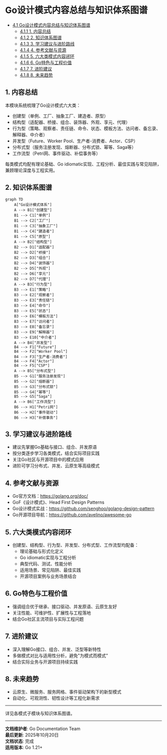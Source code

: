 ﻿# Go设计模式内容总结与知识体系图谱

<!-- TOC START -->
- [4.1 Go设计模式内容总结与知识体系图谱](#41-go设计模式内容总结与知识体系图谱)
  - [4.1.1 1. 内容总结](#411-1-内容总结)
  - [4.1.2 2. 知识体系图谱](#412-2-知识体系图谱)
  - [4.1.3 3. 学习建议与进阶路线](#413-3-学习建议与进阶路线)
  - [4.1.4 4. 参考文献与资源](#414-4-参考文献与资源)
  - [4.1.5 5. 六大类模式内容闭环](#415-5-六大类模式内容闭环)
  - [4.1.6 6. Go特色与工程价值](#416-6-go特色与工程价值)
  - [4.1.7 7. 进阶建议](#417-7-进阶建议)
  - [4.1.8 8. 未来趋势](#418-8-未来趋势)
<!-- TOC END -->

## 1. 内容总结

本模块系统梳理了Go设计模式六大类：

- 创建型（单例、工厂、抽象工厂、建造者、原型）
- 结构型（适配器、桥接、组合、装饰器、外观、享元、代理）
- 行为型（策略、观察者、责任链、命令、状态、模板方法、访问者、备忘录、解释器、中介者）
- 并发型（Future、Worker Pool、生产者-消费者、Actor、CSP）
- 分布式型（服务注册发现、熔断器、分布式锁、幂等、Saga等）
- 工作流型（Petri网、事件驱动、补偿事务等）

每类模式均配有理论基础、Go idiomatic实现、工程分析、最佳实践与常见陷阱，兼顾理论深度与工程实用。

## 2. 知识体系图谱

```mermaid
graph TD
    A["Go设计模式体系"]
    A --> B1["创建型"]
    B1 --> C1["单例"]
    B1 --> C2["工厂"]
    B1 --> C3["抽象工厂"]
    B1 --> C4["建造者"]
    B1 --> C5["原型"]
    A --> B2["结构型"]
    B2 --> D1["适配器"]
    B2 --> D2["桥接"]
    B2 --> D3["组合"]
    B2 --> D4["装饰器"]
    B2 --> D5["外观"]
    B2 --> D6["享元"]
    B2 --> D7["代理"]
    A --> B3["行为型"]
    B3 --> E1["策略"]
    B3 --> E2["观察者"]
    B3 --> E3["责任链"]
    B3 --> E4["命令"]
    B3 --> E5["状态"]
    B3 --> E6["模板方法"]
    B3 --> E7["访问者"]
    B3 --> E8["备忘录"]
    B3 --> E9["解释器"]
    B3 --> E10["中介者"]
    A --> B4["并发型"]
    B4 --> F1["Future"]
    B4 --> F2["Worker Pool"]
    B4 --> F3["生产者-消费者"]
    B4 --> F4["Actor"]
    B4 --> F5["CSP"]
    A --> B5["分布式型"]
    B5 --> G1["服务注册发现"]
    B5 --> G2["熔断器"]
    B5 --> G3["分布式锁"]
    B5 --> G4["幂等"]
    B5 --> G5["Saga"]
    A --> B6["工作流型"]
    B6 --> H1["Petri网"]
    B6 --> H2["事件驱动"]
    B6 --> H3["补偿事务"]

```

## 3. 学习建议与进阶路线

- 建议先掌握Go基础与接口、组合、并发原语
- 按分类逐步学习各类模式，结合实际项目实践
- 关注Go社区与开源项目中的模式应用
- 进阶可学习分布式、并发、云原生等高级模式

## 4. 参考文献与资源

- Go官方文档：<https://golang.org/doc/>
- GoF《设计模式》、Head First Design Patterns
- Go设计模式实战：<https://github.com/senghoo/golang-design-pattern>
- Go开源项目导航：<https://github.com/avelino/awesome-go>

## 5. 六大类模式内容闭环

- 创建型、结构型、行为型、并发型、分布式型、工作流型均配备：
  - 理论基础与形式化定义
  - Go idiomatic实现与工程分析
  - 典型代码、测试、性能分析
  - 适用场景、常见陷阱、最佳实践
  - 开源项目案例与业务场景结合

## 6. Go特色与工程价值

- 强调组合优于继承、接口驱动、并发原语、云原生友好
- 关注性能、可维护性、扩展性与工程落地
- 结合Go社区主流项目与实际工程问题

## 7. 进阶建议

- 深入理解Go接口、组合、并发、泛型等新特性
- 多做模式对比与适用性分析，避免"为模式而模式"
- 结合实际业务与开源项目持续实践

## 8. 未来趋势

- 云原生、微服务、服务网格、事件驱动架构下的新型模式
- 自动化、可观测性、韧性设计等工程化新需求

---

详见各模式子模块与知识体系图谱。

---

**文档维护者**: Go Documentation Team  
**最后更新**: 2025年10月20日  
**文档状态**: 完成  
**适用版本**: Go 1.21+
